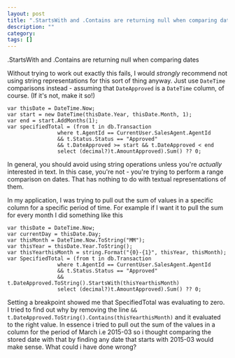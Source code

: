 ```yaml
---
layout: post
title: ".StartsWith and .Contains are returning null when comparing dates"
description: ""
category:
tags: []
---
```


.StartsWith and .Contains are returning null when comparing dates


Without trying to work out exactly this fails, I would _strongly_ recommend not using string representations for this sort of thing anyway. Just use `DateTime` comparisons instead - assuming that `DateApproved` is a `DateTime` column, of course. (If it's not, make it so!)

    var thisDate = DateTime.Now;
    var start = new DateTime(thisDate.Year, thisDate.Month, 1);
    var end = start.AddMonths(1);
    var specifiedTotal = (from t in db.Transaction
                    where t.AgentId == CurrentUser.SalesAgent.AgentId
                    && t.Status.Status == "Approved"
                    && t.DateApproved >= start && t.DateApproved < end
                    select (decimal?)t.AmountApproved).Sum() ?? 0;

In general, you should avoid using string operations unless you're _actually_ interested in text. In this case, you're not - you're trying to perform a range comparison on dates. That has nothing to do with textual representations of them.


In my application, I was trying to pull out the sum of values in a specific column for a specific period of time. For example if I want it to pull the sum for every month I did something like this

    var thisDate = DateTime.Now;
    var currentDay = thisDate.Day;
    var thisMonth = DateTime.Now.ToString("MM");
    var thisYear = thisDate.Year.ToString();
    var thisYearthisMonth = string.Format("{0}-{1}", thisYear, thisMonth);
    var SpecifiedTotal = (from t in db.Transaction
                    where t.AgentId == CurrentUser.SalesAgent.AgentId
                    && t.Status.Status == "Approved"
                    && t.DateApproved.ToString().StartsWith(thisYearthisMonth)
                    select (decimal?)t.AmountApproved).Sum() ?? 0;

Setting a breakpoint showed me that SpecifiedTotal was evaluating to zero. I tried to find out why by removing the line `&& t.DateApproved.ToString().Contains(thisYearthisMonth)` and it evaluated to the right value. In essence i tried to pull out the sum of the values in a column for the period of March i.e 2015-03 so i thought comparing the stored date with that by finding any date that starts with 2015-03 would make sense. What could i have done wrong?


